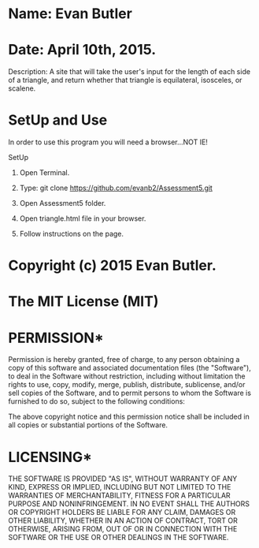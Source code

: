 # Name: Evan Butler
# Date: April 10th, 2015.

Description: A site that will take the user's input for the length of each side
of a triangle, and return whether that triangle is equilateral, isosceles, or
scalene.

# SetUp and Use
In order to use this program you will need a browser...NOT IE!

SetUp
1. Open Terminal.

2. Type: git clone https://github.com/evanb2/Assessment5.git

3. Open Assessment5 folder.

4. Open triangle.html file in your browser.

5. Follow instructions on the page.

# Copyright (c) 2015 Evan Butler.

# The MIT License (MIT)

# PERMISSION*
Permission is hereby granted, free of charge, to any person obtaining a copy of
this software and associated documentation files (the "Software"), to deal in
the Software without restriction, including without limitation the rights to
use, copy, modify, merge, publish, distribute, sublicense, and/or sell copies
of the Software, and to permit persons to whom the Software is furnished to
do so, subject to the following conditions:

The above copyright notice and this permission notice shall be included in all
 copies or substantial portions of the Software.

# LICENSING*
THE SOFTWARE IS PROVIDED "AS IS", WITHOUT WARRANTY OF ANY KIND, EXPRESS OR
 IMPLIED, INCLUDING BUT NOT LIMITED TO THE WARRANTIES OF MERCHANTABILITY,
FITNESS FOR A PARTICULAR PURPOSE AND NONINFRINGEMENT. IN NO EVENT SHALL THE
AUTHORS OR COPYRIGHT HOLDERS BE LIABLE FOR ANY CLAIM, DAMAGES OR OTHER
LIABILITY, WHETHER IN AN ACTION OF CONTRACT, TORT OR OTHERWISE, ARISING
FROM, OUT OF OR IN CONNECTION WITH THE SOFTWARE OR THE USE OR OTHER
DEALINGS IN THE SOFTWARE.
